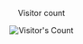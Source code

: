 <div align="center"> 
  <p>Visitor count</p>
  <img src="https://profile-counter.glitch.me/curryhowardbadnullpointergood/count.svg" alt="Visitor's Count" />
</div>
